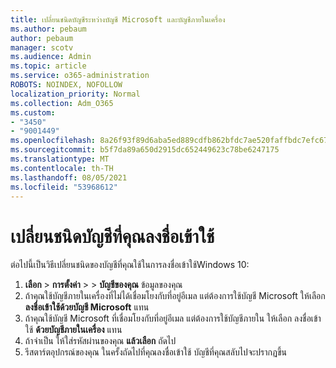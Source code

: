 ```yaml
---
title: เปลี่ยนชนิดบัญชีระหว่างบัญชี Microsoft และบัญชีภายในเครื่อง
ms.author: pebaum
author: pebaum
manager: scotv
ms.audience: Admin
ms.topic: article
ms.service: o365-administration
ROBOTS: NOINDEX, NOFOLLOW
localization_priority: Normal
ms.collection: Adm_O365
ms.custom:
- "3450"
- "9001449"
ms.openlocfilehash: 8a26f93f89d6aba5ed889cdfb862bfdc7ae520faffbdc7efc6778a38c8ba12af
ms.sourcegitcommit: b5f7da89a650d2915dc652449623c78be6247175
ms.translationtype: MT
ms.contentlocale: th-TH
ms.lasthandoff: 08/05/2021
ms.locfileid: "53968612"
---
```

# <a name="change-the-account-type-that-you-sign-in-with"></a>เปลี่ยนชนิดบัญชีที่คุณลงชื่อเข้าใช้

ต่อไปนี้เป็นวิธีเปลี่ยนชนิดของบัญชีที่คุณใช้ในการลงชื่อเข้าใช้Windows 10:

1. **เลือก**  >  **การตั้งค่า**  >    >  **บัญชีของคุณ** ข้อมูลของคุณ
2. ถ้าคุณใช้บัญชีภายในเครื่องที่ไม่ได้เชื่อมโยงกับที่อยู่อีเมล แต่ต้องการใช้บัญชี Microsoft ให้เลือก **ลงชื่อเข้าใช้ด้วยบัญชี Microsoft** แทน
3. ถ้าคุณใช้บัญชี Microsoft ที่เชื่อมโยงกับที่อยู่อีเมล แต่ต้องการใช้บัญชีภายใน ให้เลือก ลงชื่อเข้าใช้ **ด้วยบัญชีภายในเครื่อง** แทน
4. ถ้าจําเป็น ให้ใส่รหัสผ่านของคุณ **แล้วเลือก** ถัดไป
5. รีสตาร์ตอุปกรณ์ของคุณ ในครั้งถัดไปที่คุณลงชื่อเข้าใช้ บัญชีที่คุณสลับไปจะปรากฏขึ้น